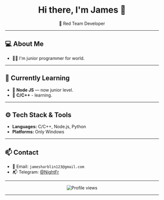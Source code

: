 <h1 align="center">Hi there, I'm James 👋</h1>

<p align="center">
  🔴 Red Team Developer
</p>

---

## 💻 About Me

- 👨‍💻 I'm junior programmer for world.

---

## 🧠 Currently Learning

- 🔹 **Node JS** — now junior level.
- 🔹 **C/C++**  - learning.

---

## ⚙️ Tech Stack & Tools

- **Languages:** C/C++, Node.js, Python
- **Platforms:** Only Windows

---

## 📫 Contact

- 💌 Email: `jamesharblin123@gmail.com`
- 📬 Telegram: [@NightFr](https://t.me/NightFr)

---

<p align="center">
  <img src="https://komarev.com/ghpvc/?username=James856674&style=flat-square" alt="Profile views" />
</p>

---

<!---
James856674/James856674 is a ✨ special ✨ repository because its `README.md` (this file) appears on your GitHub profile.
You can click the Preview link to take a look at your changes.
--->
